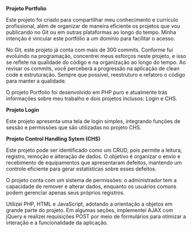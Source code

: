 **Projeto Portfolio**

Este projeto foi criado para compartilhar meu conhecimento e currículo profissional, além de organizar de maneira eficiente os projetos que vou publicando no Git ou em outras plataformas ao longo do tempo. Minha intenção é vincular este portfólio a um domínio para facilitar o acesso.

No Git, este projeto já conta com mais de 300 commits. Conforme fui evoluindo na programação, concentrei meus esforços neste projeto, e isso se reflete na qualidade do código e na organização ao longo do tempo. Ao revisar os commits, você perceberá a progressão na aplicação de clean code e estruturação. Sempre que possível, reestruturo e refatoro o código para manter a qualidade.

O projeto Portfolio foi desenvolvido em PHP puro e atualmente trás informações sobre meu trabalho e dois projetos inclusos: Login e CHS.

**Projeto Login**

Este projeto apresenta uma tela de login simples, integrando funções de sessão e permissões que são utilizadas no projeto CHS.

**Projeto Control Handling Sytem (CHS)**

Este projeto pode ser identificado como um CRUD, pois permite a leitura, registro, remoção e alteração de dados. O objetivo é organizar o envio e recebimento de equipamentos que apresentaram defeitos, mantendo um controle eficiente para gerar estatísticas sobre esses defeitos.

O projeto conta com um sistema de permissões: o administrador tem a capacidade de remover e alterar dados, enquanto os usuários comuns podem gerenciar apenas seus próprios registros.

Utilizei PHP, HTML e JavaScript, adotando a orientação a objetos em grande parte do projeto. Em algumas seções, implementei AJAX com jQuery e realizei requisições POST por meio de formulários para otimizar a interação e a funcionalidade da aplicação.
